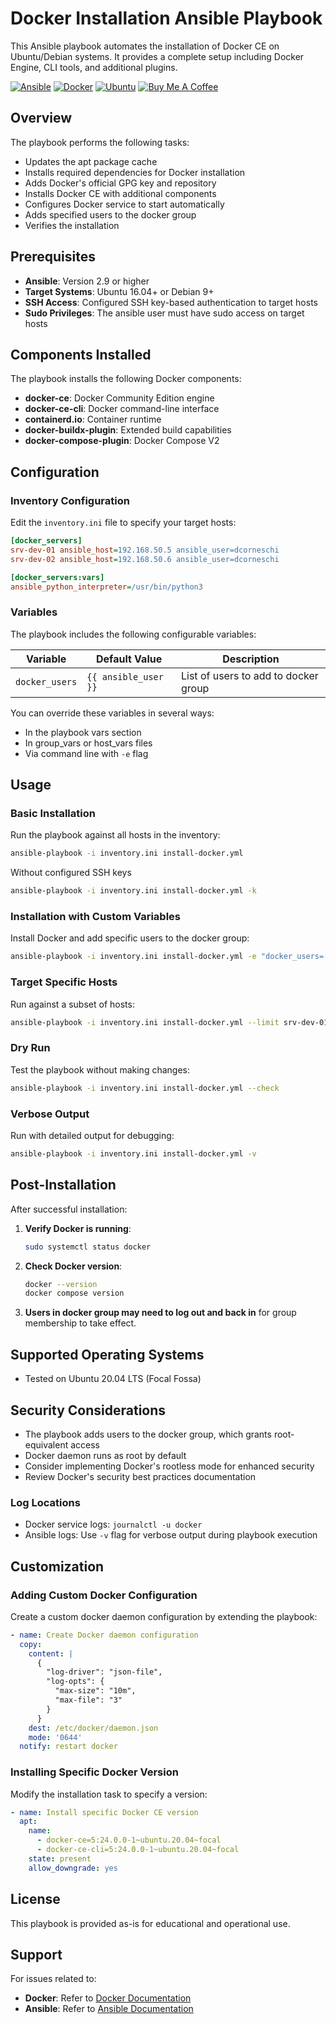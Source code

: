 # Docker Installation Ansible Playbook

This Ansible playbook automates the installation of Docker CE on Ubuntu/Debian systems. It provides a complete setup including Docker Engine, CLI tools, and additional plugins.

[![Ansible](https://img.shields.io/badge/Ansible-EE0000?logo=ansible&logoColor=white)](https://www.ansible.com)
[![Docker](https://img.shields.io/badge/Docker-2496ED?logo=docker&logoColor=white)](https://www.docker.com)
[![Ubuntu](https://img.shields.io/badge/Ubuntu-E95420?logo=ubuntu&logoColor=white)](https://ubuntu.com)
[![Buy Me A Coffee](https://img.shields.io/badge/Buy%20Me%20A%20Coffee-support-FFDD00?logo=buy-me-a-coffee&logoColor=black)](https://www.buymeacoffee.com/dcorneschi)

## Overview

The playbook performs the following tasks:
- Updates the apt package cache
- Installs required dependencies for Docker installation
- Adds Docker's official GPG key and repository
- Installs Docker CE with additional components
- Configures Docker service to start automatically
- Adds specified users to the docker group
- Verifies the installation

## Prerequisites

- **Ansible**: Version 2.9 or higher
- **Target Systems**: Ubuntu 16.04+ or Debian 9+
- **SSH Access**: Configured SSH key-based authentication to target hosts
- **Sudo Privileges**: The ansible user must have sudo access on target hosts

## Components Installed

The playbook installs the following Docker components:
- **docker-ce**: Docker Community Edition engine
- **docker-ce-cli**: Docker command-line interface
- **containerd.io**: Container runtime
- **docker-buildx-plugin**: Extended build capabilities
- **docker-compose-plugin**: Docker Compose V2

## Configuration

### Inventory Configuration

Edit the `inventory.ini` file to specify your target hosts:

```ini
[docker_servers]
srv-dev-01 ansible_host=192.168.50.5 ansible_user=dcorneschi
srv-dev-02 ansible_host=192.168.50.6 ansible_user=dcorneschi

[docker_servers:vars]
ansible_python_interpreter=/usr/bin/python3
```

### Variables

The playbook includes the following configurable variables:

| Variable | Default Value | Description |
|----------|---------------|-------------|
| `docker_users` | `{{ ansible_user }}` | List of users to add to docker group |

You can override these variables in several ways:
- In the playbook vars section
- In group_vars or host_vars files
- Via command line with `-e` flag

## Usage

### Basic Installation

Run the playbook against all hosts in the inventory:

```bash
ansible-playbook -i inventory.ini install-docker.yml
```

Without configured SSH keys

```bash
ansible-playbook -i inventory.ini install-docker.yml -k
```

### Installation with Custom Variables

Install Docker and add specific users to the docker group:

```bash
ansible-playbook -i inventory.ini install-docker.yml -e "docker_users=['user1','user2','user3']"
```

### Target Specific Hosts

Run against a subset of hosts:

```bash
ansible-playbook -i inventory.ini install-docker.yml --limit srv-dev-01
```

### Dry Run

Test the playbook without making changes:

```bash
ansible-playbook -i inventory.ini install-docker.yml --check
```

### Verbose Output

Run with detailed output for debugging:

```bash
ansible-playbook -i inventory.ini install-docker.yml -v
```

## Post-Installation

After successful installation:

1. **Verify Docker is running**:
   ```bash
   sudo systemctl status docker
   ```

2. **Check Docker version**:
   ```bash
   docker --version
   docker compose version
   ```

3. **Users in docker group may need to log out and back in** for group membership to take effect.

## Supported Operating Systems

- Tested on Ubuntu 20.04 LTS (Focal Fossa)

## Security Considerations

- The playbook adds users to the docker group, which grants root-equivalent access
- Docker daemon runs as root by default
- Consider implementing Docker's rootless mode for enhanced security
- Review Docker's security best practices documentation

### Log Locations

- Docker service logs: `journalctl -u docker`
- Ansible logs: Use `-v` flag for verbose output during playbook execution

## Customization

### Adding Custom Docker Configuration

Create a custom docker daemon configuration by extending the playbook:

```yaml
- name: Create Docker daemon configuration
  copy:
    content: |
      {
        "log-driver": "json-file",
        "log-opts": {
          "max-size": "10m",
          "max-file": "3"
        }
      }
    dest: /etc/docker/daemon.json
    mode: '0644'
  notify: restart docker
```

### Installing Specific Docker Version

Modify the installation task to specify a version:

```yaml
- name: Install specific Docker CE version
  apt:
    name:
      - docker-ce=5:24.0.0-1~ubuntu.20.04~focal
      - docker-ce-cli=5:24.0.0-1~ubuntu.20.04~focal
    state: present
    allow_downgrade: yes
```

## License

This playbook is provided as-is for educational and operational use.

## Support

For issues related to:
- **Docker**: Refer to [Docker Documentation](https://docs.docker.com/)
- **Ansible**: Refer to [Ansible Documentation](https://docs.ansible.com/)
